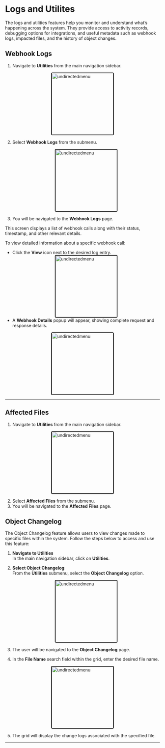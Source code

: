 # Logs and Utilites

The logs and utilities features help you monitor and understand what’s happening across the system. They provide access to activity records, debugging options for integrations, and useful metadata such as webhook logs, impacted files, and the history of object changes. 


## Webhook Logs

1. Navigate to **Utilities** from the main navigation sidebar.

<div style="text-align: left;">
     <img src="./assets/image66.png"
       alt="undirectedmenu"
       style="height: 200px; margin: auto; display: block; cursor: zoom-in;
              border: 2px solid #000000; border-radius: 4px;"
       onclick="this.style.height='400px'; this.style.cursor='zoom-out';"
       ondblclick="this.style.height='200px'; this.style.cursor='zoom-in';">
      </div>

2. Select **Webhook Logs** from the submenu.

     <div style="text-align: left;">
     <img src="./assets/image67.png"
       alt="undirectedmenu"
       style="height: 200px; margin: auto; display: block; cursor: zoom-in;
              border: 2px solid #000000; border-radius: 4px;"
       onclick="this.style.height='400px'; this.style.cursor='zoom-out';"
       ondblclick="this.style.height='200px'; this.style.cursor='zoom-in';">
      </div>    
3. You will be navigated to the **Webhook Logs** page.

This screen displays a list of webhook calls along with their status, timestamp, and other relevant details.

To view detailed information about a specific webhook call:

- Click the **View** icon next to the desired log entry.
    <div style="text-align: left;">
     <img src="./assets/image68.png"
       alt="undirectedmenu"
       style="height: 200px; margin: auto; display: block; cursor: zoom-in;
              border: 2px solid #000000; border-radius: 4px;"
       onclick="this.style.height='400px'; this.style.cursor='zoom-out';"
       ondblclick="this.style.height='200px'; this.style.cursor='zoom-in';">
      </div>
- A **Webhook Details** popup will appear, showing complete request and response details.
<div style="text-align: left;">
     <img src="./assets/image69.png"
       alt="undirectedmenu"
       style="height: 200px; margin: auto; display: block; cursor: zoom-in;
              border: 2px solid #000000; border-radius: 4px;"
       onclick="this.style.height='400px'; this.style.cursor='zoom-out';"
       ondblclick="this.style.height='200px'; this.style.cursor='zoom-in';">
      </div>

---

## Affected Files

1. Navigate to **Utilities** from the main navigation sidebar.
<div style="text-align: left;">
     <img src="./assets/image66.png"
       alt="undirectedmenu"
       style="height: 200px; margin: auto; display: block; cursor: zoom-in;
              border: 2px solid #000000; border-radius: 4px;"
       onclick="this.style.height='400px'; this.style.cursor='zoom-out';"
       ondblclick="this.style.height='200px'; this.style.cursor='zoom-in';">
      </div>

2. Select **Affected Files** from the submenu.
3. You will be navigated to the **Affected Files** page.

## Object Changelog
 
The Object Changelog feature allows users to view changes made to specific files within the system. Follow the steps below to access and use this feature:
 
1. **Navigate to Utilities**  
   In the main navigation sidebar, click on **Utilities**.
 
2. **Select Object Changelog**  
   From the **Utilities** submenu, select the **Object Changelog** option.
 
   <div style="text-align: left;">
     <img src="./assets/object.png"
       alt="undirectedmenu"
       style="height: 200px; margin: auto; display: block; cursor: zoom-in;
              border: 2px solid #000000; border-radius: 4px;"
       onclick="this.style.height='400px'; this.style.cursor='zoom-out';"
       ondblclick="this.style.height='200px'; this.style.cursor='zoom-in';">
      </div>

3. The user will be navigated to the **Object Changelog** page.
 
4. In the **File Name** search field within the grid, enter the desired file name.
 
 <div style="text-align: left;">
     <img src="./assets/file.png"
       alt="undirectedmenu"
       style="height: 200px; margin: auto; display: block; cursor: zoom-in;
              border: 2px solid #000000; border-radius: 4px;"
       onclick="this.style.height='400px'; this.style.cursor='zoom-out';"
       ondblclick="this.style.height='200px'; this.style.cursor='zoom-in';">
      </div>

5. The grid will display the change logs associated with the specified file.

---
<br>